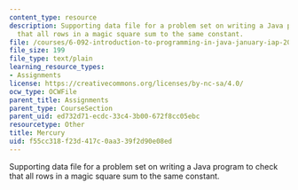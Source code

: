 ```yaml
---
content_type: resource
description: Supporting data file for a problem set on writing a Java program to check
  that all rows in a magic square sum to the same constant.
file: /courses/6-092-introduction-to-programming-in-java-january-iap-2010/f55cc318f23d417c0aa339f2d90e08ed_Mercury.txt
file_size: 199
file_type: text/plain
learning_resource_types:
- Assignments
license: https://creativecommons.org/licenses/by-nc-sa/4.0/
ocw_type: OCWFile
parent_title: Assignments
parent_type: CourseSection
parent_uid: ed732d71-ecdc-33c4-3b00-672f8cc05ebc
resourcetype: Other
title: Mercury
uid: f55cc318-f23d-417c-0aa3-39f2d90e08ed
---
```

Supporting data file for a problem set on writing a Java program to check that all rows in a magic square sum to the same constant.